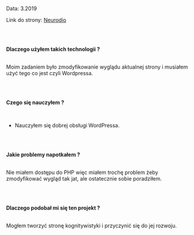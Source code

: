 </br>
Data: 3.2019

Link do strony: <a href="https://kognitywistyka.umk.pl/" target="_blank">Neurodio</a>

</br></br>

**Dlaczego użyłem takich technologii ?**

</br>
Moim zadaniem było zmodyfikowanie wyglądu aktualnej strony i musiałem użyć tego co jest czyli Wordpressa.

</br></br>

**Czego się nauczyłem ?**

</br>

*   Nauczyłem się dobrej obsługi WordPressa.

</br></br>  

**Jakie problemy napotkałem ?**

</br>
Nie miałem dostępu do PHP więc miałem trochę problem żeby zmodyfikować wygląd tak jat, ale ostatecznie sobie poradziłem.

</br></br>

**Dlaczego podobał mi się ten projekt ?**

</br>
Mogłem tworzyć stronę kognitywistyki i przyczynić się do jej rozwoju.